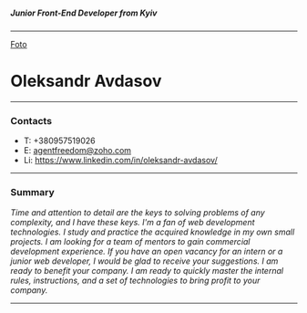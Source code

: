 ##### Junior Front-End Developer from Kyiv

---

[Foto](https://github.com/agentfreedom/rsschool-cv/img/insta-ava.jpg)

# Oleksandr Avdasov

---

### Contacts

- T: +380957519026
- E: agentfreedom@zoho.com
- Li: https://www.linkedin.com/in/oleksandr-avdasov/

---

### Summary

_Time and attention to detail are the keys to solving problems of any complexity, and I have these keys. I'm a fan of web development technologies. I study and practice the acquired knowledge in my own small projects. I am looking for a team of mentors to gain commercial development experience. If you have an open vacancy for an intern or a junior web developer, I would be glad to receive your suggestions. I am ready to benefit your company. I am ready to quickly master the internal rules, instructions, and a set of technologies to bring profit to your company._

---